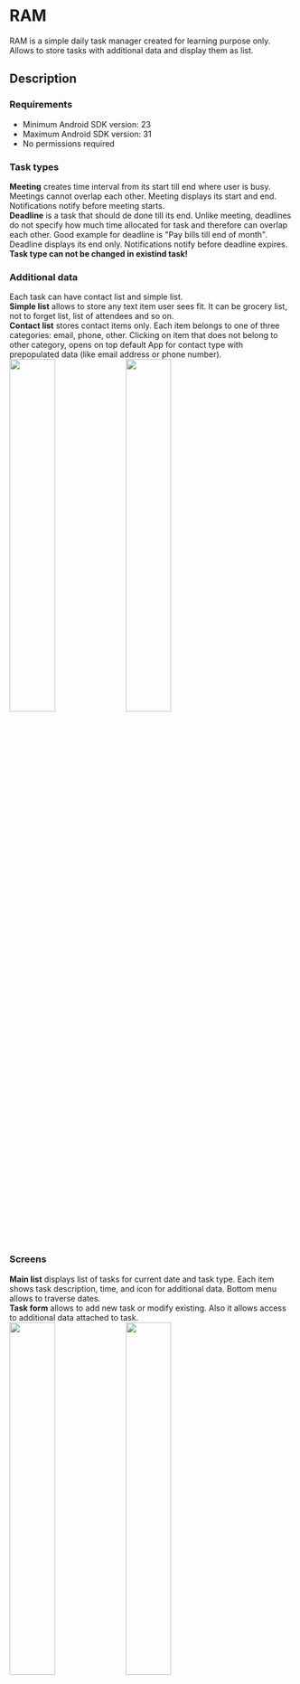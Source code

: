 # RAM
RAM is a simple daily task manager created for learning purpose only. Allows to store tasks with additional data and display them as list.
## Description
### Requirements
- Minimum Android SDK version: 23
- Maximum Android SDK version: 31
- No permissions required
### Task types
**Meeting** creates time interval from its start till end where user is busy. Meetings cannot overlap each other. Meeting displays its start and end. Notifications notify before meeting starts.<br/>
**Deadline** is a task that should de done till its end. Unlike meeting, deadlines do not specify how much time allocated for task and therefore can overlap each other. Good example for deadline is "Pay bills till end of month". Deadline displays its end only. Notifications notify before deadline expires. <br/>
**Task type can not be changed in existind task!**
### Additional data
Each task can have contact list and simple list.<br/> 
**Simple list** allows to store any text item user sees fit. It can be grocery list, not to forget list, list of attendees and so on. <br/>
**Contact list** stores contact items only. Each item belongs to one of three categories: email, phone, other. Clicking on item that does not belong to other category, opens on top default App for contact type with prepopulated data (like email address or phone number).<br/>
<img src="https://user-images.githubusercontent.com/98648558/152688330-36db5a30-f972-48ea-87d6-320d965dd8b6.png" width="40%">
<img src="https://user-images.githubusercontent.com/98648558/152688319-b0975fd0-042e-4b89-9d57-32255b854f00.png" width="40%">
### Screens
**Main list** displays list of tasks for current date and task type. Each item shows task description, time, and icon for additional data. Bottom menu allows to traverse dates.<br/>
**Task form** allows to add new task or modify existing. Also it allows access to additional data attached to task.<br/>
<img src="https://user-images.githubusercontent.com/98648558/152689283-53fd3807-cc52-4123-82a0-7eeac91f438e.png" width="40%">
<img src="https://user-images.githubusercontent.com/98648558/152689298-e8ea7bdb-a8d3-47ce-a6d8-ded5dce5409d.png" width="40%">
### Language support
Fully supports English, Hebrew, Russian. Layouts support left to right and right to left text direction.


